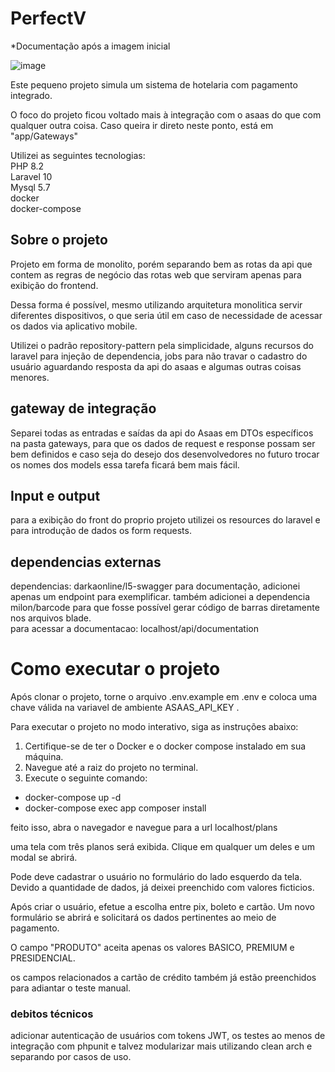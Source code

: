 # PerfectV
*Documentação após a imagem inicial

![image](https://github.com/DanielVibuso/PaymentPerfect/assets/55055330/6dd56deb-bfbd-43e1-a760-4054337c23c7)


Este pequeno projeto simula um sistema de hotelaria com pagamento integrado.

O foco do projeto ficou voltado mais à integração com o asaas do que com qualquer outra coisa. Caso queira ir direto neste ponto, está em "app/Gateways"

Utilizei as seguintes tecnologias:<br>
PHP 8.2 <br>
Laravel 10 <br>
Mysql 5.7 <br>
docker <br>
docker-compose <br>

## Sobre o projeto
Projeto em forma de monolito, porém separando bem as rotas da api que contem as regras de negócio das rotas web que serviram apenas para exibição do frontend.

Dessa forma é possível, mesmo utilizando arquitetura monolitica servir diferentes dispositivos, o que seria útil em caso de necessidade de acessar os dados via aplicativo mobile.

Utilizei o padrão repository-pattern pela simplicidade, alguns recursos do laravel para injeção de dependencia, jobs para não travar o cadastro do usuário aguardando resposta da api do asaas e algumas outras coisas menores.

## gateway de integração
Separei todas as entradas e saídas da api do Asaas em DTOs específicos na pasta gateways, para que os dados de request e response possam ser bem definidos e caso seja do desejo dos desenvolvedores no futuro trocar os nomes dos models essa tarefa ficará bem mais fácil.

## Input e output 
para a exibição do front do proprio projeto utilizei os resources do laravel e para introdução de dados os form requests.

## dependencias externas
dependencias: darkaonline/l5-swagger para documentação, adicionei apenas um endpoint para exemplificar.
também adicionei a dependencia milon/barcode para que fosse possível gerar código de barras diretamente nos arquivos blade. <br>
para acessar a documentacao: localhost/api/documentation

# Como executar o projeto

Após clonar o projeto, torne o arquivo .env.example em .env e coloca uma chave válida na variavel de ambiente ASAAS_API_KEY .

Para executar o projeto no modo interativo, siga as instruções abaixo:

1. Certifique-se de ter o Docker e o docker compose instalado em sua máquina.
2. Navegue até a raiz do projeto no terminal.
3. Execute o seguinte comando:

 - docker-compose up -d
 - docker-compose exec app composer install

feito isso, abra o navegador e navegue para a url localhost/plans

uma tela com três planos será exibida. 
Clique em qualquer um deles e um modal se abrirá.

Pode deve cadastrar o usuário no formulário do lado esquerdo da tela. Devido a quantidade de dados, já deixei preenchido com valores ficticios.

Após criar o usuário, efetue a escolha entre pix, boleto e cartão. Um novo formulário se abrirá e solicitará os dados pertinentes ao meio de pagamento.

O campo "PRODUTO" aceita apenas os valores BASICO, PREMIUM e PRESIDENCIAL.

os campos relacionados a cartão de crédito também já estão preenchidos para adiantar o teste manual.

### debitos técnicos
adicionar autenticação de usuários com tokens JWT, os testes ao menos de integração com phpunit e talvez modularizar mais utilizando clean arch e separando por casos de uso. 




